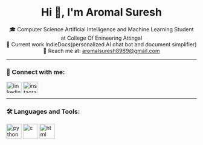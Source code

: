 <h1 align="center">Hi 👋, I'm Aromal Suresh</h1>
<p align="center">
  🎓 Computer Science Artificial Intelligence and Machine Learning Student at College Of Enineering Attingal  
  <br>🚀 Current work IndieDocs(personalized AI chat bot and document simplifier) 
  <br>📧 Reach me at: <a href="mailto:aromalsuresh8989@gmail.com">aromalsuresh8989@gmail.com</a>
</p>

---

### 🔗 Connect with me:
<p align="left">
  <a href="www.linkedin.com/in/aromal-suresh-a237b82b9" target="blank"><img align="center" src="https://cdn.jsdelivr.net/npm/simple-icons@v5/icons/linkedin.svg" alt="linkedin" height="30" width="40" /></a>
  <a href="https://www.instagram.com/aromal._.suresh?igsh=Y2t6ZHcyamd3ODIy" target="blank"><img align="center" src="https://cdn.jsdelivr.net/npm/simple-icons@v5/icons/instagram.svg" alt="instagram" height="30" width="40" /></a>
</p>

---

### 🛠️ Languages and Tools:
<p align="left">
  <img src="https://cdn.jsdelivr.net/gh/devicons/devicon/icons/python/python-original.svg" alt="python" width="40" height="40"/>
  <img src="https://cdn.jsdelivr.net/gh/devicons/devicon/icons/c/c-original.svg" alt="c" width="40" height="40"/>
  <img src="https://cdn.jsdelivr.net/gh/devicons/devicon/icons/html5/html5-original.svg" alt="html" width="40" height="40"/>
</p>
